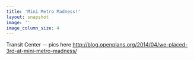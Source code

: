 ```yaml
---
title: 'Mini Metro Madness!'
layout: snapshot
image: ''
image_column_size: 4
---
```


Transit Center -- pics here http://blog.openplans.org/2014/04/we-placed-3rd-at-mini-metro-madness/